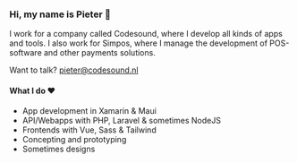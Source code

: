 ### Hi, my name is Pieter 👋
I work for a company called Codesound, where I develop all kinds of apps and tools. I also work for Simpos, where I manage the development of POS-software and other payments solutions.

Want to talk? [pieter@codesound.nl](mailto:pieter@codesound.nl)

#### What I do ❤️
- App development in Xamarin & Maui
- API/Webapps with PHP, Laravel & sometimes NodeJS
- Frontends with Vue, Sass & Tailwind
- Concepting and prototyping
- Sometimes designs
